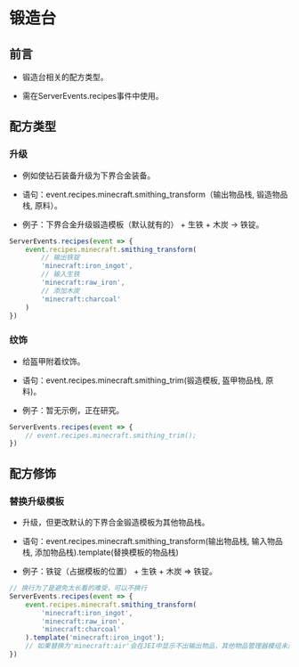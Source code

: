 # 锻造台

## 前言

- 锻造台相关的配方类型。

- 需在ServerEvents.recipes事件中使用。

## 配方类型

### 升级

- 例如使钻石装备升级为下界合金装备。

- 语句：event.recipes.minecraft.smithing_transform（输出物品栈, 锻造物品栈, 原料）。

- 例子：下界合金升级锻造模板（默认就有的） + 生铁 + 木炭 -> 铁锭。

```js
ServerEvents.recipes(event => {
    event.recipes.minecraft.smithing_transform(
        // 输出铁锭
        'minecraft:iron_ingot',
        // 输入生铁
        'minecraft:raw_iron',
        // 添加木炭
        'minecraft:charcoal'
    )
})
```

### 纹饰

- 给盔甲附着纹饰。

- 语句：event.recipes.minecraft.smithing_trim(锻造模板, 盔甲物品栈, 原料)。

- 例子：暂无示例，正在研究。

```js
ServerEvents.recipes(event => {
    // event.recipes.minecraft.smithing_trim();
})

```

## 配方修饰

### 替换升级模板

- 升级，但更改默认的下界合金锻造模板为其他物品栈。

- 语句：event.recipes.minecraft.smithing_transform(输出物品栈, 输入物品栈, 添加物品栈).template(替换模板的物品栈)

- 例子：铁锭（占据模板的位置） + 生铁 + 木炭 => 铁锭。

```js
// 换行为了是避免太长看的难受，可以不换行
ServerEvents.recipes(event => {
    event.recipes.minecraft.smithing_transform(
        'minecraft:iron_ingot',
        'minecraft:raw_iron',
        'minecraft:charcoal'
    ).template('minecraft:iron_ingot');
    // 如果替换为'minecraft:air'会在JEI中显示不出输出物品，其他物品管理器模组未测试，但配方正常。
})
```

